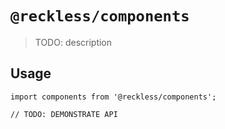 # `@reckless/components`

> TODO: description

## Usage

```
import components from '@reckless/components';

// TODO: DEMONSTRATE API
```
